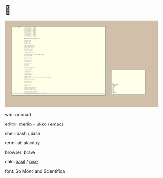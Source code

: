# 🌿

![Merlin](osiris.png "Merlin")

wm: xmonad

editor: [merlin](https://merlinfo.github.io) + [ukko](https://github.com/merlinfo/ukko) / [emacs](https://github.com/geremachek/lilith)

shell: bash / dash

terminal: alacritty

browser: brave

calc: [basil](https://github.com/geremachek/basil) / [rose](https://github.com/geremachek/rose)

font: Go Mono and Scientifica

